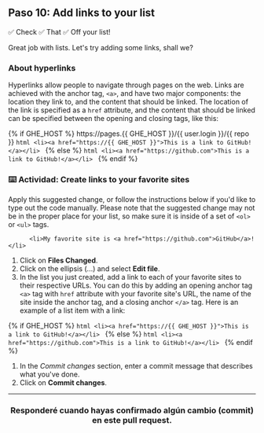 ## Paso 10: Add links to your list

✅ Check
✅ That
✅ Off your list!

Great job with lists. Let's try adding some links, shall we?

### About hyperlinks

Hyperlinks allow people to navigate through pages on the web. Links are achieved with the anchor tag, `<a>`, and have two major components: the location they link to, and the content that should be linked. The location of the link is specified as a `href` attribute, and the content that should be linked can be specified between the opening and closing tags, like this:

{% if GHE_HOST %}
  https://pages.{{ GHE_HOST }}/{{ user.login }}/{{ repo }}
        ```html
      <li><a href="https://{{ GHE_HOST }}">This is a link to GitHub!</a></li>
      ```
{% else %}
      ```html
      <li><a href="https://github.com">This is a link to GitHub!</a></li>
      ```
{% endif %}

### :keyboard: Actividad: Create links to your favorite sites

Apply this suggested change, or follow the instructions below if you'd like to type out the code manually. Please note that the suggested change may not be in the proper place for your list, so make sure it is inside of a set of `<ol>` or `<ul>` tags.

```suggestion
      <li>My favorite site is <a href="https://github.com">GitHub</a>!</li>
```

1. Click on **Files Changed**.
1. Click on the ellipsis (...) and select **Edit file**.
1. In the list you just created, add a link to each of your favorite sites to their respective URLs. You can do this by adding an opening anchor tag `<a>` tag with `href` attribute with your favorite site's URL, the name of the site inside the anchor tag, and a closing anchor `</a>` tag. Here is an example of a list item with a link:

{% if GHE_HOST %}
        ```html
      <li><a href="https://{{ GHE_HOST }}">This is a link to GitHub!</a></li>
      ```
{% else %}
      ```html
      <li><a href="https://github.com">This is a link to GitHub!</a></li>
      ```
{% endif %}

1. In the _Commit changes_ section, enter a commit message that describes what you've done.
2. Click on **Commit changes**.

<hr>
<h3 align="center">Responderé cuando hayas confirmado algún cambio (commit) en este pull request.</h3>